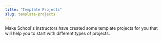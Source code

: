```yaml
---
title: "Template Projects"
slug: template-projects
---
```


Make School's instructors have created some template projects for you that will help you to start with different types of projects.

